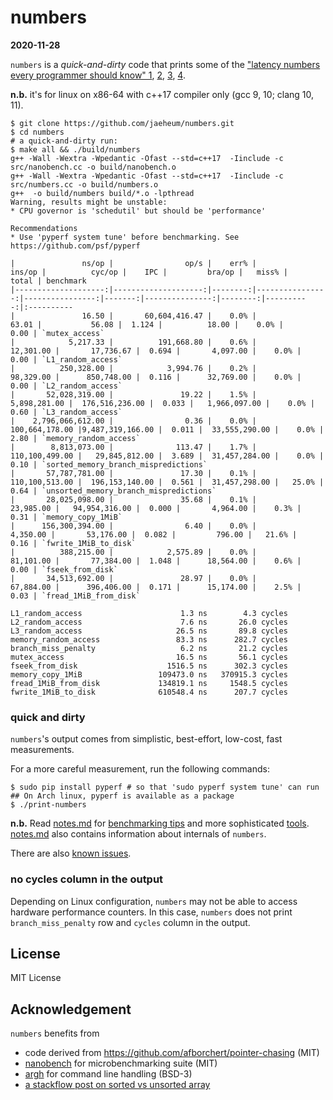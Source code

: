 # numbers

**2020-11-28**

`numbers` is a *quick-and-dirty* code that prints some of the
["latency numbers every programmer should know" 1](https://gist.github.com/hellerbarde/2843375),
[2](http://norvig.com/21-days.html#answers), [3](https://gist.github.com/jboner/2841832), [4](https://colin-scott.github.io/personal_website/research/interactive_latency.html).

**n.b.** it's for linux on x86-64 with c++17 compiler only (gcc 9, 10; clang 10, 11). 

```
$ git clone https://github.com/jaeheum/numbers.git
$ cd numbers
# a quick-and-dirty run:
$ make all && ./build/numbers
g++ -Wall -Wextra -Wpedantic -Ofast --std=c++17  -Iinclude -c src/nanobench.cc -o build/nanobench.o
g++ -Wall -Wextra -Wpedantic -Ofast --std=c++17  -Iinclude -c src/numbers.cc -o build/numbers.o
g++  -o build/numbers build/*.o -lpthread
Warning, results might be unstable:
* CPU governor is 'schedutil' but should be 'performance'

Recommendations
* Use 'pyperf system tune' before benchmarking. See https://github.com/psf/pyperf

|               ns/op |                op/s |    err% |          ins/op |          cyc/op |    IPC |         bra/op |   miss% |     total | benchmark
|--------------------:|--------------------:|--------:|----------------:|----------------:|-------:|---------------:|--------:|----------:|:----------
|               16.50 |       60,604,416.47 |    0.0% |           63.01 |           56.08 |  1.124 |          18.00 |    0.0% |      0.00 | `mutex_access`
|            5,217.33 |          191,668.80 |    0.6% |       12,301.00 |       17,736.67 |  0.694 |       4,097.00 |    0.0% |      0.00 | `L1_random_access`
|          250,328.00 |            3,994.76 |    0.2% |       98,329.00 |      850,748.00 |  0.116 |      32,769.00 |    0.0% |      0.00 | `L2_random_access`
|       52,028,319.00 |               19.22 |    1.5% |    5,898,281.00 |  176,516,236.00 |  0.033 |   1,966,097.00 |    0.0% |      0.60 | `L3_random_access`
|    2,796,066,612.00 |                0.36 |    0.0% |  100,664,178.00 |9,487,319,166.00 |  0.011 |  33,555,290.00 |    0.0% |      2.80 | `memory_random_access`
|        8,813,073.00 |              113.47 |    1.7% |  110,100,499.00 |   29,845,812.00 |  3.689 |  31,457,284.00 |    0.0% |      0.10 | `sorted_memory_branch_mispredictions`
|       57,787,781.00 |               17.30 |    0.1% |  110,100,513.00 |  196,153,140.00 |  0.561 |  31,457,298.00 |   25.0% |      0.64 | `unsorted_memory_branch_mispredictions`
|       28,025,098.00 |               35.68 |    0.1% |       23,985.00 |   94,954,316.00 |  0.000 |       4,964.00 |    0.3% |      0.31 | `memory_copy_1MiB`
|      156,300,394.00 |                6.40 |    0.0% |        4,350.00 |       53,176.00 |  0.082 |         796.00 |   21.6% |      0.16 | `fwrite_1MiB_to_disk`
|          388,215.00 |            2,575.89 |    0.0% |       81,101.00 |       77,384.00 |  1.048 |      18,564.00 |    0.6% |      0.00 | `fseek_from_disk`
|       34,513,692.00 |               28.97 |    0.0% |       67,884.00 |      396,406.00 |  0.171 |      15,174.00 |    2.5% |      0.03 | `fread_1MiB_from_disk`

L1_random_access                      1.3 ns        4.3 cycles
L2_random_access                      7.6 ns       26.0 cycles
L3_random_access                     26.5 ns       89.8 cycles
memory_random_access                 83.3 ns      282.7 cycles
branch_miss_penalty                   6.2 ns       21.2 cycles
mutex_access                         16.5 ns       56.1 cycles
fseek_from_disk                    1516.5 ns      302.3 cycles
memory_copy_1MiB                 109473.0 ns   370915.3 cycles
fread_1MiB_from_disk             134819.1 ns     1548.5 cycles
fwrite_1MiB_to_disk              610548.4 ns      207.7 cycles
```

### quick and dirty

`numbers`'s output comes from simplistic, best-effort, low-cost, fast
measurements.

For a more careful measurement, run the following commands:

```
$ sudo pip install pyperf # so that 'sudo pyperf system tune' can run
## On Arch linux, pyperf is available as a package
$ ./print-numbers
```

**n.b.** Read [notes.md](notes.md) for
[benchmarking tips](notes.md#benchmarking-tips) and more sophisticated
[tools](notes.md#latency-measurements-discussions-and-tools).
[notes.md](notes.md) also contains information about internals of `numbers`.

There are also [known issues](https://github.com/jaeheum/numbers/issues).

### no cycles column in the output

Depending on Linux configuration, `numbers` may not be able to access
hardware performance counters. In this case, `numbers` does not print
`branch_miss_penalty` row and `cycles` column in the output.

## License

MIT License

## Acknowledgement

`numbers` benefits from
- code derived from https://github.com/afborchert/pointer-chasing (MIT)
- [nanobench](https://nanobench.ankerl.com/reference.html) for microbenchmarking suite (MIT)
- [argh](https://github.com/adishavit/argh) for command line handling (BSD-3)
- [a stackflow post on sorted vs unsorted array](https://stackoverflow.com/questions/11227809/why-is-it-faster-to-process-a-sorted-array-than-an-unsorted-array)

